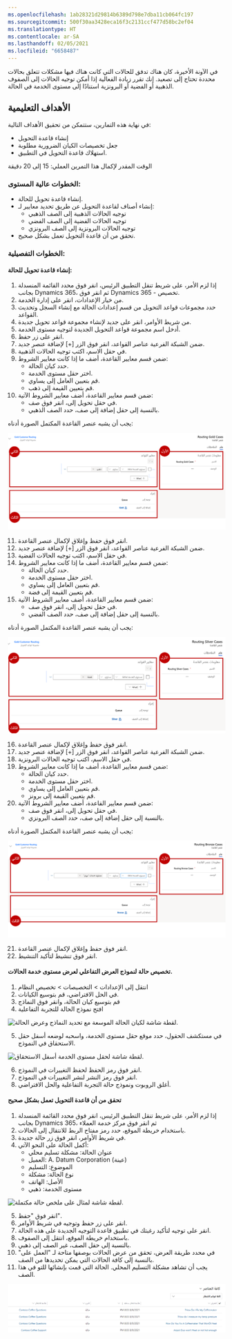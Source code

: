 ```yaml
---
ms.openlocfilehash: 1ab28321d29814b6389d798e7dba11cb064fc197
ms.sourcegitcommit: 500f30aa3428eca16f3c2131ccf477d58bc2ef04
ms.translationtype: HT
ms.contentlocale: ar-SA
ms.lasthandoff: 02/05/2021
ms.locfileid: "6658487"
---
```

في الآونة الأخيرة، كان هناك تدفق للحالات التي كانت هناك فيها مشكلات تتعلق بحالات محددة تحتاج إلى تصعيد. إنك تقرر زيادة الفعالية إذا أمكن توجيه الحالات إلى الصفوف الذهبية أو الفضية أو البرونزية استنادًا إلى مستوى الخدمة في الحالة.

## <a name="learning-objectives"></a>الأهداف التعليمية

في نهاية هذه التمارين، ستتمكن من تحقيق الأهداف التالية:

-   إنشاء قاعدة التحويل
-   جعل تخصيصات الكيان الضرورية مطلوبة
-   استهلاك قاعدة التحويل في التطبيق.

الوقت المقدر لإكمال هذا التمرين العملي: 15 إلى 20 دقيقة

### <a name="high-level-steps"></a>الخطوات عالية المستوى:

-   إنشاء قاعدة تحويل للحالة.
-   إنشاء أصناف لقاعدة التحويل عن طريق تحديد معايير لـ:
    -   توجيه الحالات الذهبية إلى الصف الذهبي
    -   توجيه الحالات الفضية إلى الصف الفضي
    -   توجيه الحالات البرونزية إلى الصف البرونزي
-   تحقق من أن قاعدة التحويل تعمل بشكل صحيح.

### <a name="detailed-steps"></a>الخطوات التفصيلية:

#### <a name="create-a-case-routing-rule"></a>إنشاء قاعدة تحويل للحالة:

1. إذا لزم الأمر، على شريط تنقل التطبيق الرئيس، انقر فوق محدد القائمة المنسدلة بجانب Dynamics 365، ثم انقر فوق Dynamics 365 - تخصيص.
2. من خيار الإعدادات، انقر على إدارة الخدمة.
3. حدد مجموعات قواعد التحويل من قسم إعدادات الحالة مع إنشاء السجل وتحديث القواعد.
4. من شريط الأوامر، انقر على جديد لإنشاء مجموعة قواعد تحويل جديدة.
5. أدخل اسم مجموعة قواعد التحويل الجديدة لتوجيه مستوى الخدمة.
6. انقر على زر حفظ.
7.  ضمن الشبكة الفرعية عناصر القواعد، انقر فوق الزر [+] لإضافة عنصر جديد.
8.  في حقل الاسم، اكتب توجيه الحالات الذهبية.
9.  ضمن قسم معايير القاعدة، أضف ما إذا كانت معايير الشروط:
    -   حدد كيان الحالة.
    -   اختر حقل مستوى الخدمة.
    -   قم بتعيين العامل إلى يساوي.
    -   قم بتعيين القيمة إلى ذهب.
10. ضمن قسم معايير القاعدة، أضف معايير الشروط الآتية:
    -   في حقل تحويل إلى، انقر فوق صف.
    -   بالنسبة إلى حقل إضافة إلى صف، حدد الصف الذهبي.

يجب أن يشبه عنصر القاعدة المكتمل الصورة أدناه:

![لقطة شاشة مثال على قاعدة تحويل عميل ذهبي.](../media/qu-unit7-1.png)

11. انقر فوق حفظ وإغلاق لإكمال عنصر القاعدة.
12. ضمن الشبكة الفرعية عناصر القواعد، انقر فوق الزر [+] لإضافة عنصر جديد.
13. في حقل الاسم، اكتب توجيه الحالات الفضية.
14. ضمن قسم معايير القاعدة، أضف ما إذا كانت معايير الشروط:
    -   حدد كيان الحالة.
    -   اختر حقل مستوى الخدمة.
    -   قم بتعيين العامل إلى يساوي.
    -   قم بتعيين القيمة إلى فضة.
15. ضمن قسم معايير القاعدة، أضف معايير الشروط الآتية:
    -   في حقل تحويل إلى، انقر فوق صف.
    -   بالنسبة إلى حقل إضافة إلى صف، حدد الصف الفضي.

يجب أن يشبه عنصر القاعدة المكتمل الصورة أدناه:

![لقطة شاشة مثال على قاعدة تحويل حالة فضية.](../media/qu-unit7-2.png)

16. انقر فوق حفظ وإغلاق لإكمال عنصر القاعدة.
17. ضمن الشبكة الفرعية عناصر القواعد، انقر فوق الزر [+] لإضافة عنصر جديد.
18. في حقل الاسم، اكتب توجيه الحالات البرونزية. 
19. ضمن قسم معايير القاعدة، أضف ما إذا كانت معايير الشروط:
    -   حدد كيان الحالة.
    -   اختر حقل مستوى الخدمة.
    -   قم بتعيين العامل إلى يساوي.
    -   قم بتعيين القيمة إلى برونز.
20. ضمن قسم معايير القاعدة، أضف معايير الشروط الآتية:
    -   في حقل تحويل إلى، انقر فوق صف.
    -   بالنسبة إلى حقل إضافة إلى صف، حدد الصف البرونزي.

يجب أن يشبه عنصر القاعدة المكتمل الصورة أدناه:

![لقطة شاشة مثال على قاعدة تحويل حالة برونزية.](../media/qu-unit7-3.png)

21. انقر فوق حفظ وإغلاق لإكمال عنصر القاعدة.
22. انقر فوق تنشيط لتأكيد التنشيط.

#### <a name="customize-the-case-for-interactive-display-form-to-display-the-cases-service-level"></a>تخصيص حالة لنموذج العرض التفاعلي لعرض مستوى خدمة الحالات.

1. انتقل إلى الإعدادات \> التخصيصات \> تخصيص النظام
2. في الحل الافتراضي، قم بتوسيع الكيانات.
3. قم بتوسيع كيان الحالة، وانقر فوق النماذج
4. افتح نموذج الحالة للتجربة التفاعلية

![لقطة شاشة لكيان الحالة الموسعة مع تحديد النماذج وعرض الحالة.](../media/qu-unit7-4.png)

5. في مستكشف الحقول، حدد موقع حقل مستوى الخدمة، واسحبه لوضعه أسفل حقل الاستحقاق في النموذج.

![لقطة شاشة لحقل مستوى الخدمة أسفل الاستحقاق.](../media/qu-unit7-5.png)

6. انقر فوق رمز الحفظ لحفظ التغييرات في النموذج.
7. انقر فوق رمز النشر لنشر التغييرات في النموذج.
8. أغلق الروبوت ونموذج حالة التجربة التفاعلية والحل الافتراضي.

#### <a name="verify-the-routing-rule-works-properly"></a>تحقق من أن قاعدة التحويل تعمل بشكل صحيح

1.  إذا لزم الأمر، على شريط تنقل التطبيق الرئيس، انقر فوق محدد القائمة المنسدلة بجانب Dynamics 365، ثم انقر فوق مركز خدمة العملاء
2.  باستخدام خريطة الموقع، حدد رمز مفتاح الربط للانتقال إلى الحالات.
3.  في شريط الأوامر، انقر فوق زر حالة جديدة.
4.  أكمل الحالة على النحو الآتي:
    -   عنوان الحالة: مشكلة تسليم محلي
    -   العميل: A. Datum Corporation (عينة)
    -   الموضوع: التسليم
    -   نوع الحالة: مشكلة
    -   الأصل: الهاتف
    -   مستوى الخدمة: ذهبي

![لقطة شاشة لمثال على ملخص حالة مكتملة.](../media/qu-unit7-6.png)

5.  انقر فوق "حفظ".
6.  انقر على زر حفظ وتوجيه في شريط الأوامر.
7.  انقر على توجيه لتأكيد رغبتك في تطبيق قاعدة التوجيه الجديدة على هذه الحالة.
8.  باستخدام خريطة الموقع، انتقل إلى الصفوف.
9.  بالنسبة إلى حقل الصف، غير الصف إلى ذهبي.
10. في محدد طريقة العرض، تحقق من عرض الحالات بوصفها متاحة لـ "العمل على" بالنسبة إلى كافة الحالات التي يمكن تحديدها من الصف.
11. يجب أن تشاهد مشكلة التسليم المحلي. الحالة التي قمت بإنشائها للتو في هذا الصف.

![لقطة شاشة للحالات المتوافرة في نافذة "العمل على".](../media/qu-unit7-7.png)
